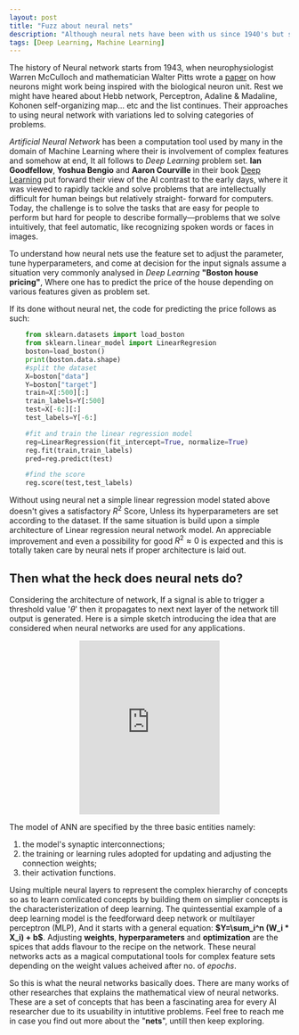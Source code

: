 ```yaml
---
layout: post
title: "Fuzz about neural nets"
description: "Although neural nets have been with us since 1940's but somehow their usability is mostly recognised in this decades."
tags: [Deep Learning, Machine Learning]
---
```


The history of Neural network starts from 1943, when neurophysiologist Warren McCulloch and mathematician Walter Pitts wrote a [paper](https://doi.org/10.1007/BF02478259) on how neurons might work being inspired with the biological neuron unit. Rest we might have heared about Hebb network, Perceptron, Adaline & Madaline, Kohonen self-organizing map... etc and the list continues. Their approaches to using neural network with variations led to solving categories of problems. 

*Artificial Neural Network* has been a computation tool used by many in the domain of  Machine Learning where their is involvement of complex features and somehow at end, It all follows to *Deep Learning* problem set. **Ian Goodfellow**, **Yoshua Bengio** and **Aaron Courville** in their book [Deep Learning](https://www.deeplearningbook.org) put forward their view of the AI contrast to the early days, where it was viewed to rapidly tackle and solve problems that are intellectually difficult for human beings but relatively straight- forward for computers. Today, the challenge is to solve the tasks that are easy for people to perform but hard for people to describe formally—problems that we solve intuitively, that feel automatic, like recognizing spoken words or faces in images.

To understand how neural nets use the feature set to adjust the parameter, tune hyperparameters, and come at decision for the input signals assume a situation very commonly analysed in *Deep Learning* **"Boston house pricing"**, Where one has to predict the price of the house depending on various features given as problem set.

If its done without neural net, the code for predicting the price follows as such:
```python
	from sklearn.datasets import load_boston
    from sklearn.linear_model import LinearRegresion
    boston=load_boston()
    print(boston.data.shape)
    #split the dataset
    X=boston["data"]
    Y=boston["target"]
    train=X[:500][:]
    train_labels=Y[:500]
    test=X[-6:][:]
    test_labels=Y[-6:]

	#fit and train the linear regression model
    reg=LinearRegression(fit_intercept=True, normalize=True)
    reg.fit(train,train_labels)
    pred=reg.predict(test)

	#find the score
    reg.score(test,test_labels)
```

   Without using neural net a simple linear regression model stated above doesn't gives a satisfactory $R^2$ Score, Unless its hyperparameters are set according to the dataset. If the same situation is build upon a simple architecture of Linear regression neural network model.  An appreciable improvement and even a possibility for good $\displaystyle R^2 \approx 0$ is expected and this is totally taken care by neural nets if proper architecture is laid out.
   
## Then what the heck does neural nets do?
Considering the architecture of network, If a signal is able to trigger a threshold value '*$\theta$*' then it propagates to next next layer of the network till output is generated. Here is a simple sketch introducing the idea that are considered when neural networks are used for any applications.
<center><iframe width="50%" height="312" src="https://www.youtube.com/embed/w9OFiOaTFs8" frameborder="0" allowfullscreen></iframe></center>

The model of ANN are specified by the three basic entities namely:
1. the model's synaptic interconnections;
2. the training or learning rules adopted for updating and adjusting the connection weights;
3. their activation functions.

Using multiple neural layers to represent the complex hierarchy of concepts so as to learn comlicated concepts by building them on simplier concepts is the characteristerization of deep learning. The quintessential example of a deep learning model is the feedforward deep network or multilayer perceptron (MLP), And it starts with a general equation: **$Y=\sum_i^n (W_i * X_i) + b$**. Adjusting **weights**, **hyperparameters** and **optimization** are the spices that adds flavour to the recipe on the network. These neural networks acts as a magical computational tools for complex feature sets depending on the weight values acheived after no. of *epochs*.

So this is what the neural networks basically does. There are many works of other researches that explains the mathematical view of neural networks. These are a set of concepts that has been a fascinating area for every AI researcher due to its usuability in intutitive problems. Feel free to reach me in case you find out more about the "**nets**", untill then keep exploring.


